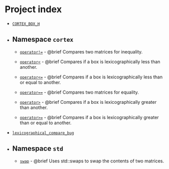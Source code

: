 # Project index

  - [`CORTEX_BOX_H`](doc_box.md#standardese-box-hpp)

  - ## Namespace `cortex`
    
      - [`operator!=`](doc_box.md#standardese-cortex__operator---_ElemL-_ElemR--box-_ElemL-const--box-_ElemR-const--) - @brief Compares two matrices for inequality.
    
      - [`operator<`](doc_box.md#standardese-cortex__operator--_ElemL-_ElemR--box-_ElemL-const--box-_ElemR-const--) - @brief Compares if a box is lexicographically less than another.
    
      - [`operator<=`](doc_box.md#standardese-cortex__operator---_ElemL-_ElemR--box-_ElemL-const--box-_ElemR-const--) - @brief Compares if a box is lexicographically less than or equal to another.
    
      - [`operator==`](doc_box.md#standardese-cortex__operator---_ElemL-_ElemR--box-_ElemL-const--box-_ElemR-const--) - @brief Compares two matrices for equality.
    
      - [`operator>`](doc_box.md#standardese-cortex__operator--_ElemL-_ElemR--box-_ElemL-const--box-_ElemR-const--) - @brief Compares if a box is lexicographically greater than another.
    
      - [`operator>=`](doc_box.md#standardese-cortex__operator---_ElemL-_ElemR--box-_ElemL-const--box-_ElemR-const--) - @brief Compares if a box is lexicographically greater than or equal to another.

  - [`lexicographical_compare_bug`](doc_box.md#standardese-box-hpp)

  - ## Namespace `std`
    
      - [`swap`](http://en.cppreference.com/mwiki/index.php?title=Special%3ASearch&search=std::swap\<T\>\(cortex::box\<T\>&,cortex::box\<T\>&\)) - @brief Uses std::swaps to swap the contents of two matrices.
